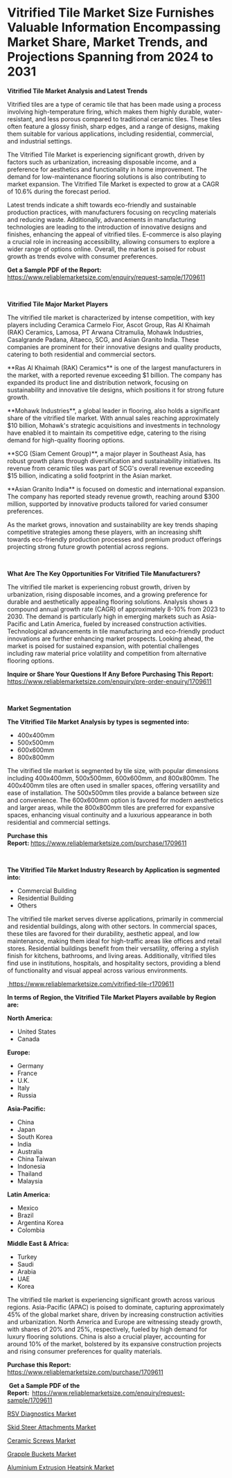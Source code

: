 <p><h1>Vitrified Tile Market Size Furnishes Valuable Information Encompassing Market Share, Market Trends, and Projections Spanning from 2024 to 2031</h1></p><p><strong>Vitrified Tile Market Analysis and Latest Trends</strong></p>
<p><p>Vitrified tiles are a type of ceramic tile that has been made using a process involving high-temperature firing, which makes them highly durable, water-resistant, and less porous compared to traditional ceramic tiles. These tiles often feature a glossy finish, sharp edges, and a range of designs, making them suitable for various applications, including residential, commercial, and industrial settings.</p><p>The Vitrified Tile Market is experiencing significant growth, driven by factors such as urbanization, increasing disposable income, and a preference for aesthetics and functionality in home improvement. The demand for low-maintenance flooring solutions is also contributing to market expansion. The Vitrified Tile Market is expected to grow at a CAGR of 10.6% during the forecast period. </p><p>Latest trends indicate a shift towards eco-friendly and sustainable production practices, with manufacturers focusing on recycling materials and reducing waste. Additionally, advancements in manufacturing technologies are leading to the introduction of innovative designs and finishes, enhancing the appeal of vitrified tiles. E-commerce is also playing a crucial role in increasing accessibility, allowing consumers to explore a wider range of options online. Overall, the market is poised for robust growth as trends evolve with consumer preferences.</p></p>
<p><strong>Get a Sample PDF of the Report:&nbsp;</strong> <a href="https://www.reliablemarketsize.com/enquiry/request-sample/1709611?utm_campaign=1261&utm_medium=2&utm_source=Github&utm_content=ia&utm_term=21102024&utm_id=vitrified-tile">https://www.reliablemarketsize.com/enquiry/request-sample/1709611</a></p>
<p>&nbsp;</p>
<p><strong>Vitrified Tile Major Market Players</strong></p>
<p><p>The vitrified tile market is characterized by intense competition, with key players including Ceramica Carmelo Fior, Ascot Group, Ras Al Khaimah (RAK) Ceramics, Lamosa, PT Arwana Citramulia, Mohawk Industries, Casalgrande Padana, Altaeco, SCG, and Asian Granito India. These companies are prominent for their innovative designs and quality products, catering to both residential and commercial sectors.</p><p>**Ras Al Khaimah (RAK) Ceramics** is one of the largest manufacturers in the market, with a reported revenue exceeding $1 billion. The company has expanded its product line and distribution network, focusing on sustainability and innovative tile designs, which positions it for strong future growth.</p><p>**Mohawk Industries**, a global leader in flooring, also holds a significant share of the vitrified tile market. With annual sales reaching approximately $10 billion, Mohawk's strategic acquisitions and investments in technology have enabled it to maintain its competitive edge, catering to the rising demand for high-quality flooring options.</p><p>**SCG (Siam Cement Group)**, a major player in Southeast Asia, has robust growth plans through diversification and sustainability initiatives. Its revenue from ceramic tiles was part of SCG's overall revenue exceeding $15 billion, indicating a solid footprint in the Asian market.</p><p>**Asian Granito India** is focused on domestic and international expansion. The company has reported steady revenue growth, reaching around $300 million, supported by innovative products tailored for varied consumer preferences.</p><p>As the market grows, innovation and sustainability are key trends shaping competitive strategies among these players, with an increasing shift towards eco-friendly production processes and premium product offerings projecting strong future growth potential across regions.</p></p>
<p>&nbsp;</p>
<p><strong>What Are The Key Opportunities For Vitrified Tile Manufacturers?</strong></p>
<p><p>The vitrified tile market is experiencing robust growth, driven by urbanization, rising disposable incomes, and a growing preference for durable and aesthetically appealing flooring solutions. Analysis shows a compound annual growth rate (CAGR) of approximately 8-10% from 2023 to 2030. The demand is particularly high in emerging markets such as Asia-Pacific and Latin America, fueled by increased construction activities. Technological advancements in tile manufacturing and eco-friendly product innovations are further enhancing market prospects. Looking ahead, the market is poised for sustained expansion, with potential challenges including raw material price volatility and competition from alternative flooring options.</p></p>
<p><strong>Inquire or Share Your Questions If Any Before Purchasing This Report:</strong> <a href="https://www.reliablemarketsize.com/enquiry/pre-order-enquiry/1709611?utm_campaign=1261&utm_medium=2&utm_source=Github&utm_content=ia&utm_term=21102024&utm_id=vitrified-tile">https://www.reliablemarketsize.com/enquiry/pre-order-enquiry/1709611</a></p>
<p>&nbsp;</p>
<p><strong>Market Segmentation</strong></p>
<p><strong>The Vitrified Tile Market Analysis by types is segmented into:</strong></p>
<p><ul><li>400x400mm</li><li>500x500mm</li><li>600x600mm</li><li>800x800mm</li></ul></p>
<p><p>The vitrified tile market is segmented by tile size, with popular dimensions including 400x400mm, 500x500mm, 600x600mm, and 800x800mm. The 400x400mm tiles are often used in smaller spaces, offering versatility and ease of installation. The 500x500mm tiles provide a balance between size and convenience. The 600x600mm option is favored for modern aesthetics and larger areas, while the 800x800mm tiles are preferred for expansive spaces, enhancing visual continuity and a luxurious appearance in both residential and commercial settings.</p></p>
<p><strong>Purchase this Report:&nbsp;</strong><a href="https://www.reliablemarketsize.com/purchase/1709611?utm_campaign=1261&utm_medium=2&utm_source=Github&utm_content=ia&utm_term=21102024&utm_id=vitrified-tile">https://www.reliablemarketsize.com/purchase/1709611</a></p>
<p>&nbsp;</p>
<p><strong>The Vitrified Tile Market Industry Research by Application is segmented into:</strong></p>
<p><ul><li>Commercial Building</li><li>Residential Building</li><li>Others</li></ul></p>
<p><p>The vitrified tile market serves diverse applications, primarily in commercial and residential buildings, along with other sectors. In commercial spaces, these tiles are favored for their durability, aesthetic appeal, and low maintenance, making them ideal for high-traffic areas like offices and retail stores. Residential buildings benefit from their versatility, offering a stylish finish for kitchens, bathrooms, and living areas. Additionally, vitrified tiles find use in institutions, hospitals, and hospitality sectors, providing a blend of functionality and visual appeal across various environments.</p></p>
<p><a href="https://www.reliablemarketsize.com/vitrified-tile-r1709611?utm_campaign=1261&utm_medium=2&utm_source=Github&utm_content=ia&utm_term=21102024&utm_id=vitrified-tile">&nbsp;https://www.reliablemarketsize.com/vitrified-tile-r1709611</a></p>
<p><strong>In terms of Region, the Vitrified Tile Market Players available by Region are:</strong></p>
<p>
    <p> <strong> North America: </strong>
        <ul>
            <li>United States</li>
            <li>Canada</li>
        </ul>
        </p> 
    <p> <strong> Europe: </strong>
        <ul>
            <li>Germany</li>
            <li>France</li>
            <li>U.K.</li>
            <li>Italy</li>
            <li>Russia</li>
        </ul>
        </p> 
    <p> <strong> Asia-Pacific: </strong>
        <ul>
            <li>China</li>
            <li>Japan</li>
            <li>South Korea</li>
            <li>India</li>
            <li>Australia</li>
            <li>China Taiwan</li>
            <li>Indonesia</li>
            <li>Thailand</li>
            <li>Malaysia</li>
        </ul>
        </p> 
    <p> <strong> Latin America: </strong>
        <ul>
            <li>Mexico</li>
            <li>Brazil</li>
            <li>Argentina Korea</li>
            <li>Colombia</li>
        </ul>
        </p> 
    <p> <strong> Middle East & Africa: </strong>
        <ul>
            <li>Turkey</li>
            <li>Saudi</li>
            <li>Arabia</li>
            <li>UAE</li>
            <li>Korea</li>
        </ul>
    </p>
    </p>
<p><p>The vitrified tile market is experiencing significant growth across various regions. Asia-Pacific (APAC) is poised to dominate, capturing approximately 45% of the global market share, driven by increasing construction activities and urbanization. North America and Europe are witnessing steady growth, with shares of 20% and 25%, respectively, fueled by high demand for luxury flooring solutions. China is also a crucial player, accounting for around 10% of the market, bolstered by its expansive construction projects and rising consumer preferences for quality materials.</p></p>
<p><strong>Purchase this Report: </strong><a href="https://www.reliablemarketsize.com/purchase/1709611?utm_campaign=1261&utm_medium=2&utm_source=Github&utm_content=ia&utm_term=21102024&utm_id=vitrified-tile">https://www.reliablemarketsize.com/purchase/1709611</a></p>
<p>&nbsp;<strong>Get a Sample PDF of the Report:&nbsp;&nbsp;</strong><a href="https://www.reliablemarketsize.com/enquiry/request-sample/1709611?utm_campaign=1261&utm_medium=2&utm_source=Github&utm_content=ia&utm_term=21102024&utm_id=vitrified-tile">https://www.reliablemarketsize.com/enquiry/request-sample/1709611</a></p>
<p><strong></strong></p>
<p><p><a href="https://www.linkedin.com/pulse/digital-transformation-rsv-diagnostics-industry-market-dsr8c?utm_campaign=1261&utm_medium=2&utm_source=Github&utm_content=ia&utm_term=21102024&utm_id=vitrified-tile">RSV Diagnostics Market</a></p><p><a href="https://issuu.com/reportprime-2/docs/skid-steer-attachments-market-size-_eb0c5f9945015a?utm_campaign=1261&utm_medium=2&utm_source=Github&utm_content=ia&utm_term=21102024&utm_id=vitrified-tile">Skid Steer Attachments Market</a></p><p><a href="https://github.com/nenitafam9o0/Market-Research-Report-List-1/blob/main/ceramic-screws-market.md?utm_campaign=1261&utm_medium=2&utm_source=Github&utm_content=ia&utm_term=21102024&utm_id=vitrified-tile">Ceramic Screws Market</a></p><p><a href="https://issuu.com/reportprime-2/docs/grapple-buckets-market-size-2030.pp_87c783eb31cbc0?utm_campaign=1261&utm_medium=2&utm_source=Github&utm_content=ia&utm_term=21102024&utm_id=vitrified-tile">Grapple Buckets Market</a></p><p><a href="https://www.linkedin.com/pulse/emerging-aluminium-extrusion-heatsink-market-opportunities-analysis-fbmpe?utm_campaign=1261&utm_medium=2&utm_source=Github&utm_content=ia&utm_term=21102024&utm_id=vitrified-tile">Aluminium Extrusion Heatsink Market</a></p></p>